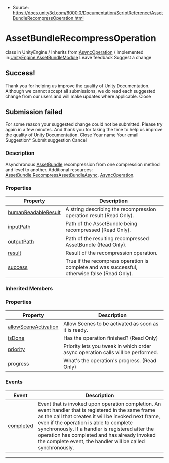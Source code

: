 * Source: https://docs.unity3d.com/6000.0/Documentation/ScriptReference/AssetBundleRecompressOperation.html

# AssetBundleRecompressOperation
class in UnityEngine
/
Inherits from:[AsyncOperation](https://docs.unity3d.com/6000.0/Documentation/ScriptReference/AsyncOperation.html)
/
Implemented in:[UnityEngine.AssetBundleModule](https://docs.unity3d.com/6000.0/Documentation/ScriptReference/UnityEngine.AssetBundleModule.html)
Leave feedback
Suggest a change
## Success!
Thank you for helping us improve the quality of Unity Documentation. Although we cannot accept all submissions, we do read each suggested change from our users and will make updates where applicable.
Close
## Submission failed
For some reason your suggested change could not be submitted. Please <a>try again</a> in a few minutes. And thank you for taking the time to help us improve the quality of Unity Documentation.
Close
Your name Your email Suggestion* Submit suggestion
Cancel
### Description
Asynchronous [AssetBundle](https://docs.unity3d.com/6000.0/Documentation/ScriptReference/AssetBundle.html) recompression from one compression method and level to another.
Additional resources: [AssetBundle.RecompressAssetBundleAsync](https://docs.unity3d.com/6000.0/Documentation/ScriptReference/AssetBundle.RecompressAssetBundleAsync.html), [AsyncOperation](https://docs.unity3d.com/6000.0/Documentation/ScriptReference/AsyncOperation.html).
### Properties
Property | Description  
---|---  
[humanReadableResult](https://docs.unity3d.com/6000.0/Documentation/ScriptReference/AssetBundleRecompressOperation-humanReadableResult.html) | A string describing the recompression operation result (Read Only).  
[inputPath](https://docs.unity3d.com/6000.0/Documentation/ScriptReference/AssetBundleRecompressOperation-inputPath.html) | Path of the AssetBundle being recompressed (Read Only).  
[outputPath](https://docs.unity3d.com/6000.0/Documentation/ScriptReference/AssetBundleRecompressOperation-outputPath.html) | Path of the resulting recompressed AssetBundle (Read Only).  
[result](https://docs.unity3d.com/6000.0/Documentation/ScriptReference/AssetBundleRecompressOperation-result.html) | Result of the recompression operation.  
[success](https://docs.unity3d.com/6000.0/Documentation/ScriptReference/AssetBundleRecompressOperation-success.html) | True if the recompress operation is complete and was successful, otherwise false (Read Only).  
### Inherited Members
### Properties
Property | Description  
---|---  
[allowSceneActivation](https://docs.unity3d.com/6000.0/Documentation/ScriptReference/AsyncOperation-allowSceneActivation.html) | Allow Scenes to be activated as soon as it is ready.  
[isDone](https://docs.unity3d.com/6000.0/Documentation/ScriptReference/AsyncOperation-isDone.html) | Has the operation finished? (Read Only)  
[priority](https://docs.unity3d.com/6000.0/Documentation/ScriptReference/AsyncOperation-priority.html) | Priority lets you tweak in which order async operation calls will be performed.  
[progress](https://docs.unity3d.com/6000.0/Documentation/ScriptReference/AsyncOperation-progress.html) | What's the operation's progress. (Read Only)  
### Events
Event | Description  
---|---  
[completed](https://docs.unity3d.com/6000.0/Documentation/ScriptReference/AsyncOperation-completed.html) | Event that is invoked upon operation completion. An event handler that is registered in the same frame as the call that creates it will be invoked next frame, even if the operation is able to complete synchronously. If a handler is registered after the operation has completed and has already invoked the complete event, the handler will be called synchronously.  
* * *
